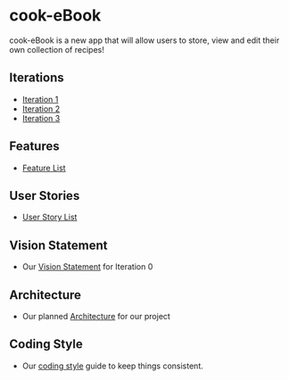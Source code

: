 # cook-eBook

cook-eBook is a new app that will allow users to store, view and edit their own collection of recipes!

## Iterations

- [Iteration 1](https://code.cs.umanitoba.ca/comp3350-summer2019/master-branch-chefs---2/milestones/1?title=Iteration+1)
- [Iteration 2](https://code.cs.umanitoba.ca/comp3350-summer2019/master-branch-chefs---2/milestones/2?title=Iteration+2)
- [Iteration 3](https://code.cs.umanitoba.ca/comp3350-summer2019/master-branch-chefs---2/milestones/3?title=Iteration+3)


## Features
- [Feature List](https://code.cs.umanitoba.ca/comp3350-summer2019/master-branch-chefs---2/issues?label_name%5B%5D=Feature)


## User Stories
- [User Story List](https://code.cs.umanitoba.ca/comp3350-summer2019/master-branch-chefs---2/issues?label_name%5B%5D=User+Story)


## Vision Statement
- Our [Vision Statement](https://code.cs.umanitoba.ca/comp3350-summer2019/master-branch-chefs---2/blob/master/docs/Vision%20Statement.md) for Iteration 0

## Architecture
- Our planned [Architecture](https://code.cs.umanitoba.ca/comp3350-summer2019/master-branch-chefs---2/blob/master/docs/Architecture.md) for our project

## Coding Style
- Our [coding style](https://code.cs.umanitoba.ca/comp3350-summer2019/master-branch-chefs---2/blob/master/docs/Coding_Style.md) guide to keep things consistent.
